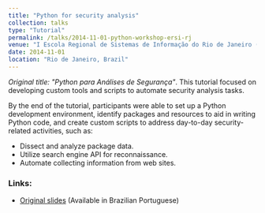 ```yaml
---
title: "Python for security analysis"
collection: talks
type: "Tutorial"
permalink: /talks/2014-11-01-python-workshop-ersi-rj
venue: "I Escola Regional de Sistemas de Informação do Rio de Janeiro (ERSI-RJ)"
date: 2014-11-01
location: "Rio de Janeiro, Brazil"
---
```

<i>Original title: "Python para Análises de Segurança"</i>. This tutorial focused on developing custom tools and scripts to automate security analysis tasks.  

By the end of the tutorial, participants were able to set up a Python development environment, identify packages and resources to aid in writing Python code, and create custom scripts to address day-to-day security-related activities, such as:
* Dissect and analyze package data.
* Utilize search engine API for reconnaissance.
* Automate collecting information from web sites.

### Links: ######
* [Original slides](http://danielcmarques.github.com/files/ersi-python.pdf) (Available in Brazilian Portuguese)

